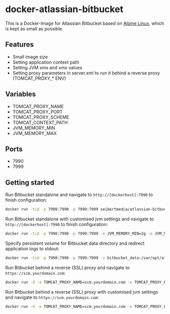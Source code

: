 # docker-atlassian-bitbucket

This is a Docker-Image for Atlassian Bitbucket based on [Alpine Linux](http://alpinelinux.org/), which is kept as small as possible.

## Features

* Small image size
* Setting application context path
* Setting JVM xms and xmx values
* Setting proxy parameters in server.xml to run it behind a reverse proxy (TOMCAT_PROXY_* ENV)

## Variables

* TOMCAT_PROXY_NAME
* TOMCAT_PROXY_PORT
* TOMCAT_PROXY_SCHEME
* TOMCAT_CONTEXT_PATH
* JVM_MEMORY_MIN
* JVM_MEMORY_MAX

## Ports
* 7990
* 7999

## Getting started

Run Bitbucket standalone and navigate to `http://[dockerhost]:7990` to finish configuration:

```bash
docker run -tid -p 7990:7990 -p 7999:7999 seibertmedia/atlassian-bitbucket:latest
```

Run Bitbucket standalone with customised jvm settings and navigate to `http://[dockerhost]:7990` to finish configuration:

```bash
docker run -tid -p 7990:7990 -p 7999:7999 -e JVM_MEMORY_MIN=2g -e JVM_MEMORY_MAX=4g seibertmedia/atlassian-bitbucket:latest
```

Specify persistent volume for Bitbucket data directory and redirect application logs to stdout:

```bash
docker run -tid -p 7990:7990 -p 7999:7999 -v bitbucket_data:/var/opt/atlassian/application-data/bitbucket seibertmedia/atlassian-bitbucket:latest
```

Run Bitbucket behind a reverse (SSL) proxy and navigate to `https://scm.yourdomain.com`:

```bash
docker run -d -e TOMCAT_PROXY_NAME=scm.yourdomain.com -e TOMCAT_PROXY_PORT=443 -e TOMCAT_PROXY_SCHEME=https seibertmedia/atlassian-bitbucket:latest
```

Run Bitbucket behind a reverse (SSL) proxy with customised jvm settings and navigate to `https://scm.yourdomain.com`:

```bash
docker run -d -e TOMCAT_PROXY_NAME=scm.yourdomain.com -e TOMCAT_PROXY_PORT=443 -e TOMCAT_PROXY_SCHEME=https -e JVM_MEMORY_MIN=2g -e JVM_MEMORY_MAX=4g seibertmedia/atlassian-bitbucket:latest
```
